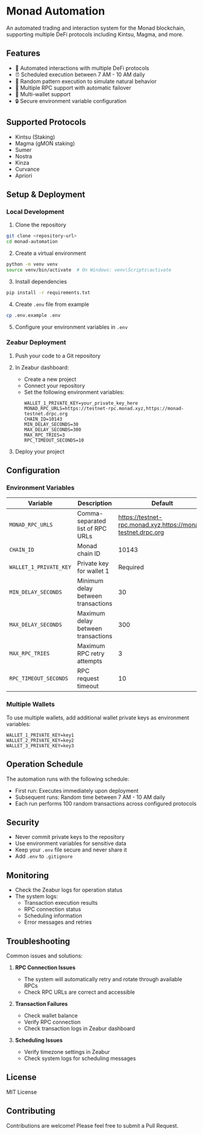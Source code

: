 # Monad Automation

An automated trading and interaction system for the Monad blockchain, supporting multiple DeFi protocols including Kintsu, Magma, and more.

## Features

- 🤖 Automated interactions with multiple DeFi protocols
- ⏰ Scheduled execution between 7 AM - 10 AM daily
- 🔄 Random pattern execution to simulate natural behavior
- 🔌 Multiple RPC support with automatic failover
- 👛 Multi-wallet support
- 🔒 Secure environment variable configuration

## Supported Protocols

- Kintsu (Staking)
- Magma (gMON staking)
- Sumer
- Nostra
- Kinza
- Curvance
- Apriori

## Setup & Deployment

### Local Development

1. Clone the repository
```bash
git clone <repository-url>
cd monad-automation
```

2. Create a virtual environment
```bash
python -m venv venv
source venv/bin/activate  # On Windows: venv\Scripts\activate
```

3. Install dependencies
```bash
pip install -r requirements.txt
```

4. Create `.env` file from example
```bash
cp .env.example .env
```

5. Configure your environment variables in `.env`

### Zeabur Deployment

1. Push your code to a Git repository

2. In Zeabur dashboard:
   - Create a new project
   - Connect your repository
   - Set the following environment variables:
     ```
     WALLET_1_PRIVATE_KEY=your_private_key_here
     MONAD_RPC_URLS=https://testnet-rpc.monad.xyz,https://monad-testnet.drpc.org
     CHAIN_ID=10143
     MIN_DELAY_SECONDS=30
     MAX_DELAY_SECONDS=300
     MAX_RPC_TRIES=3
     RPC_TIMEOUT_SECONDS=10
     ```

3. Deploy your project

## Configuration

### Environment Variables

| Variable | Description | Default |
|----------|-------------|---------|
| `MONAD_RPC_URLS` | Comma-separated list of RPC URLs | https://testnet-rpc.monad.xyz,https://monad-testnet.drpc.org |
| `CHAIN_ID` | Monad chain ID | 10143 |
| `WALLET_1_PRIVATE_KEY` | Private key for wallet 1 | Required |
| `MIN_DELAY_SECONDS` | Minimum delay between transactions | 30 |
| `MAX_DELAY_SECONDS` | Maximum delay between transactions | 300 |
| `MAX_RPC_TRIES` | Maximum RPC retry attempts | 3 |
| `RPC_TIMEOUT_SECONDS` | RPC request timeout | 10 |

### Multiple Wallets

To use multiple wallets, add additional wallet private keys as environment variables:
```
WALLET_1_PRIVATE_KEY=key1
WALLET_2_PRIVATE_KEY=key2
WALLET_3_PRIVATE_KEY=key3
```

## Operation Schedule

The automation runs with the following schedule:
- First run: Executes immediately upon deployment
- Subsequent runs: Random time between 7 AM - 10 AM daily
- Each run performs 100 random transactions across configured protocols

## Security

- Never commit private keys to the repository
- Use environment variables for sensitive data
- Keep your `.env` file secure and never share it
- Add `.env` to `.gitignore`

## Monitoring

- Check the Zeabur logs for operation status
- The system logs:
  - Transaction execution results
  - RPC connection status
  - Scheduling information
  - Error messages and retries

## Troubleshooting

Common issues and solutions:

1. **RPC Connection Issues**
   - The system will automatically retry and rotate through available RPCs
   - Check RPC URLs are correct and accessible

2. **Transaction Failures**
   - Check wallet balance
   - Verify RPC connection
   - Check transaction logs in Zeabur dashboard

3. **Scheduling Issues**
   - Verify timezone settings in Zeabur
   - Check system logs for scheduling messages

## License

MIT License

## Contributing

Contributions are welcome! Please feel free to submit a Pull Request. 